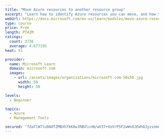 ```yaml
---
title: "Move Azure resources to another resource group"
excerpt: "Learn how to identify Azure resources you can move, and how to move them to a new resource group."
webUrl: https://docs.microsoft.com/en-us/learn/modules/move-azure-resources-another-resource-group/
type: course
price: Free
length: PT42M
ratings:
  count: 3736
  average: 4.677195
heat: 51

provider:
  name: Microsoft Learn
  domain: microsoft.com
  images:
    - url: /assets/images/organizations/microsoft.com-50x50.jpg
      width: 50
      height: 50

levels:
  - Beginner

topics:
  - Azure
  - Management Tools

secured: "fdaTlW7lu9AOfZMBXhfkK6wJRBUlcnN/wV3T+XoVrP5F2wWn0JEwhOJyzsnmd31M+j971TsbvnBc3KjqFqxaTZVMZPPac/GjA82VR0C2SXpx1JaRkQ3Se1NEZxB+ScQ1REoJr+0L/BOjTwxstSx1TYK79BCwB7S3I1P88H6VBXSWDh6YBokhzEMAS4/o1Ax/E8jFdEsFF+hfbciavjtMnXUAm/iriCOCbTc55HgQ+U8q4A+Rg7RtWYSZyNuFPcZZWztogE7qeHcVfwAJ7GmveAE63x3MoViTKmtnYeYf3kLgGE3bLSpil9mNf7uSFiVLWkuYeKRh53Om74XlZUBIep0j2efbYL/l9yEwKXaME82EZRaKYCyQxXvHYL8qOzDHb3eRdM05bP2y0IKCShlkm8TNJH/LiIz4W2eGYID8/nI=;wuV3CKR5I2dlUpDYzmsaKw=="
---
```


